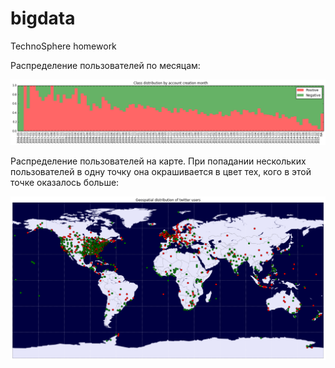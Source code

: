 # bigdata
TechnoSphere homework

Распределение пользователей по месяцам:

![ScreenShot](https://github.com/marinae/bigdata/blob/master/screenshots/months.png)

Распределение пользователей на карте. При попадании нескольких пользователей в одну точку она окрашивается в цвет тех, кого в этой точке оказалось больше:

![ScreenShot](https://github.com/marinae/bigdata/blob/master/screenshots/map.png)
